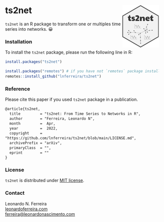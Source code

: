 # ts2net <img src="man/figures/logo.png" align="right" height="139" />

```ts2net``` is an R package to transform one or multiples time series into networks. :grinning:

### Installation

To install the ```ts2net``` package, please run the following line in R:

``` r
install.packages("ts2net")
```

``` r
install.packages("remotes") # if you have not `remotes` package installed
remotes::install_github("lnferreira/ts2net")
```

### Reference

Please cite this paper if you used ```ts2net``` package in a publication.

```
@article{ts2net,
  title         = "ts2net: From Time Series to Networks in R",
  author        = "Ferreira, Leonardo N",
  month         =  Apr,
  year          =  2022,
  copyright     = "https://github.com/lnferreira/ts2net/blob/main/LICENSE.md",
  archivePrefix = "arXiv",
  primaryClass  = "",
  eprint        = ""
}
```

### License

```ts2net``` is distributed under [MIT license](LICENSE.md).

### Contact

Leonardo N. Ferreira  
[leonardoferreira.com](https://www.leonardoferreira.com/)  
ferreira@leonardonascimento.com
